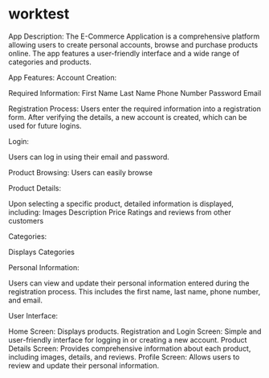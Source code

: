 # worktest

App Description:
The E-Commerce Application is a comprehensive platform allowing users to create personal accounts, browse and purchase products online. The app features a user-friendly interface and a wide range of categories and products.

App Features:
Account Creation:

 Required Information:
  First Name 
  Last Name
  Phone Number
  Password
  Email

  Registration Process: Users enter the required information into a registration form. After verifying the details, a new account is created, which can be used for future logins.

  Login:

  Users can log in using their email and password.

  Product Browsing:
  Users can easily browse 

  Product Details:

  Upon selecting a specific product, detailed information is displayed, including:
  Images
  Description
  Price
  Ratings and reviews from other customers


  Categories:

  Displays Categories

  Personal Information:

  Users can view and update their personal information entered during the registration process.
  This includes the first name, last name, phone number, and email.


  User Interface:
  
  Home Screen: Displays products.
  Registration and Login Screen: Simple and user-friendly interface for logging in or creating a new account.
  Product Details Screen: Provides comprehensive information about each product, including images, details, and reviews.
  Profile Screen: Allows users to review and update their personal information.


  
